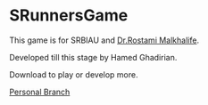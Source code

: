 # SRunnersGame

This game is for SRBIAU and [Dr.Rostami Malkhalife](https://srb.iau.ir/file/download/page/1560259196-dr.-rostamy-cv-2018.pdf).

Developed till this stage by Hamed Ghadirian.

Download to play or develop more.

[Personal Branch]( https://hamedphixer.itch.io/oro)
